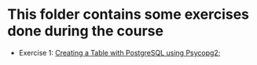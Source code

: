 # This folder contains some exercises done during the course

*  Exercise 1: [Creating a Table with PostgreSQL using Psycopg2;](https://github.com/lvgalvao/Udacity-Data-Engineering-Projects/blob/main/Exercises/Exercise%201%20-%20Creating%20a%20Table%20with%20PostgreSQL%20using%20Psycopg2.ipynb)

